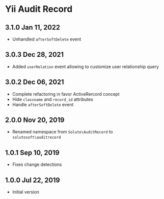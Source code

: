 Yii Audit Record
================

3.1.0 Jan 11, 2022
-----------------------

- Unhandled `afterSoftDelete` event

3.0.3 Dec 28, 2021
------------------

- Added `userRelation` event allowing to customize user relationship query

3.0.2 Dec 06, 2021
------------------

- Complete refactoring in favor ActiveRercord concept
- Hide `classname` and `record_id` attributes
- Handle `afterSoftDelete` event

2.0.0 Nov 20, 2019
------------------

- Renamed namespace from `Soluto\AuditRecord` to `solutosoft\auditrecord`

1.0.1 Sep 10, 2019
------------------

- Fixes change detections

1.0.0 Jul 22, 2019
------------------

- Initial version
